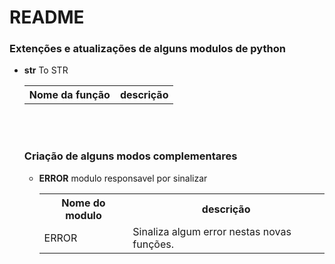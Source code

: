 <h1>README</h1>

<h3>Extenções e atualizações de alguns modulos de python</h3>

<ul><li type="point"><b>str</b> To STR</li>
<table style="width:100%">
	<tr>
		<th>Nome da função</th>
		<th>descrição</th>
	</tr>
</table>
<br/>


<br/>
<h3>Criação de alguns modos complementares</h3>

<ul><li type="point"><b>ERROR</b> modulo responsavel por sinalizar 
<table style="width:100%">
	<tr>
		<th>Nome do modulo</th>
		<th>descrição</th>
	</tr>
	<tr>
		<td>ERROR</td>
		<td>Sinaliza algum error nestas novas funções.</td>
	</tr>
</table>
